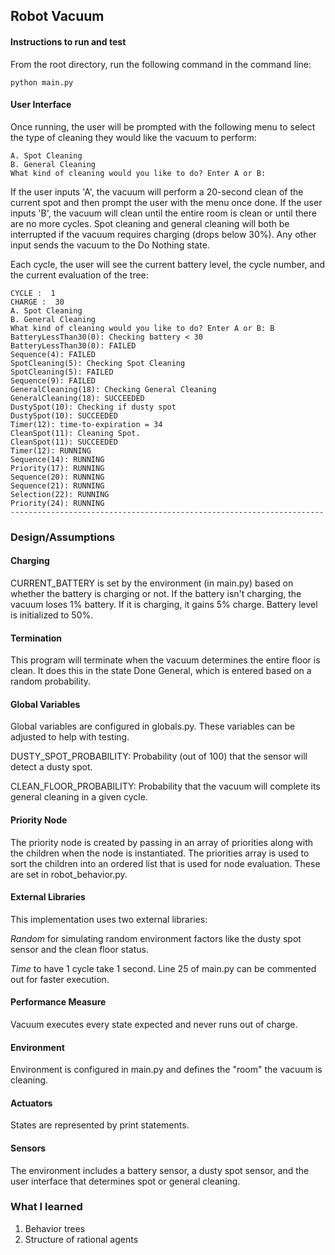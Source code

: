 ## Robot Vacuum

#### Instructions to run and test

From the root directory, run the following command in the 
command line:
```
python main.py
```

#### User Interface
Once running, the user will be prompted with the following
menu to select the type of cleaning they would like the 
vacuum to perform:

```
A. Spot Cleaning
B. General Cleaning
What kind of cleaning would you like to do? Enter A or B: 
```
If the user inputs 'A', the vacuum will perform a 20-second
clean of the current spot and then prompt the user with the
menu once done. If the user inputs 'B', the vacuum will 
clean until the entire room is clean or until
there are no more cycles. Spot cleaning and general cleaning
will both be interrupted if the vacuum requires
charging (drops below 30%). Any other input sends the 
vacuum to the Do Nothing state.

Each cycle, the user will see the current battery level,
the cycle number, and the current evaluation of the tree:

```----------------------------------------------------------------------
CYCLE :  1
CHARGE :  30
A. Spot Cleaning
B. General Cleaning
What kind of cleaning would you like to do? Enter A or B: B
BatteryLessThan30(0): Checking battery < 30
BatteryLessThan30(0): FAILED
Sequence(4): FAILED
SpotCleaning(5): Checking Spot Cleaning 
SpotCleaning(5): FAILED
Sequence(9): FAILED
GeneralCleaning(18): Checking General Cleaning 
GeneralCleaning(18): SUCCEEDED
DustySpot(10): Checking if dusty spot
DustySpot(10): SUCCEEDED
Timer(12): time-to-expiration = 34
CleanSpot(11): Cleaning Spot.
CleanSpot(11): SUCCEEDED
Timer(12): RUNNING
Sequence(14): RUNNING
Priority(17): RUNNING
Sequence(20): RUNNING
Sequence(21): RUNNING
Selection(22): RUNNING
Priority(24): RUNNING
----------------------------------------------------------------------
```

### Design/Assumptions

#### Charging
CURRENT_BATTERY is set by the environment (in main.py) 
based on whether the battery is charging or not. If the
battery isn't charging, the vacuum loses 1% battery. If 
it is charging, it gains 5% charge. Battery level is 
initialized to 50%.

#### Termination
This program will terminate when the vacuum determines
the entire floor is clean. It does this in the state
Done General, which is entered based on a
random probability. 

#### Global Variables

Global variables are configured in globals.py. These variables can be 
adjusted to help with testing.

DUSTY_SPOT_PROBABILITY: Probability (out of 100) that
the sensor will detect a dusty spot. 

CLEAN_FLOOR_PROBABILITY: Probability that the vacuum
will complete its general cleaning in a given cycle.


#### Priority Node
The priority node is created by passing in an array
of priorities along with the children when the node
is instantiated. The priorities array is used to 
sort the children into an ordered list that is used
for node evaluation. These are set in robot_behavior.py.

#### External Libraries
This implementation uses two external libraries:

<i>Random</i> for simulating random environment factors like the dusty
spot sensor and the clean floor status. 

<i>Time</i> to have 1 cycle take 1 second. Line 25 of main.py can be 
commented out for faster execution.

#### Performance Measure
Vacuum executes every state expected and never runs out of charge.

#### Environment
Environment is configured in main.py and defines the "room" the vacuum is cleaning.

#### Actuators
States are represented by print statements.

#### Sensors
The environment includes a battery sensor, a dusty spot sensor, and the user interface that
determines spot or general cleaning.

### What I learned
1. Behavior trees
2. Structure of rational agents

